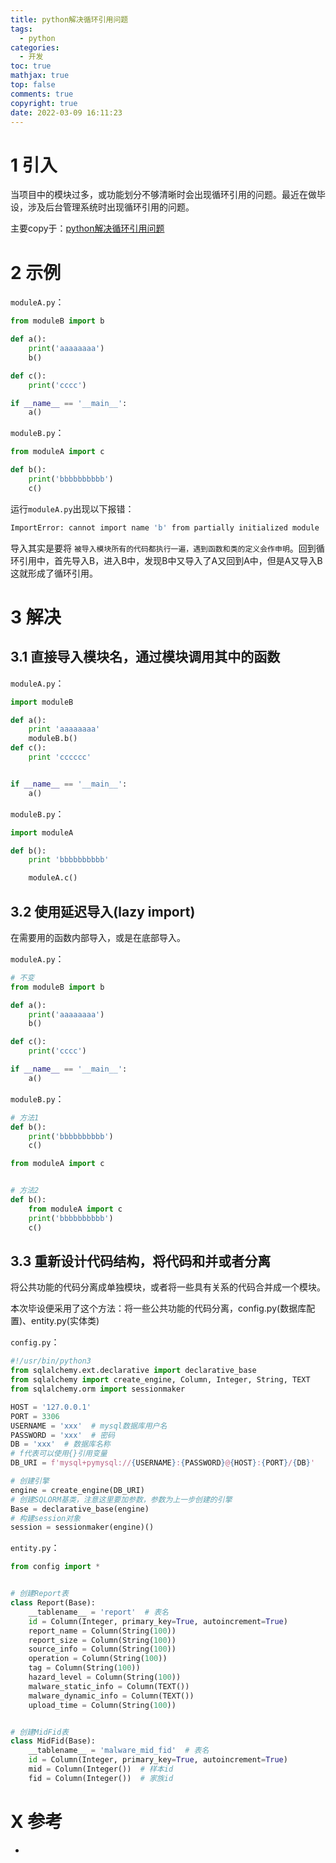 ```yaml
---
title: python解决循环引用问题
tags:
  - python
categories:
  - 开发
toc: true
mathjax: true
top: false
comments: true
copyright: true
date: 2022-03-09 16:11:23
---
```


# 1 引入

当项目中的模块过多，或功能划分不够清晰时会出现循环引用的问题。最近在做毕设，涉及后台管理系统时出现循环引用的问题。

主要copy于：[python解决循环引用问题](https://www.jianshu.com/p/a1e91cc53b07)

# 2 示例

`moduleA.py`：

```python
from moduleB import b

def a():
    print('aaaaaaaa')
    b()

def c():
    print('cccc')

if __name__ == '__main__':
    a()
```

`moduleB.py`：

```python
from moduleA import c

def b():
    print('bbbbbbbbbb')
    c()
```

运行`moduleA.py`出现以下报错：

```sh
ImportError: cannot import name 'b' from partially initialized module 'moduleB' (most likely due to a circular import)
```

导入其实是要将 `被导入模块所有的代码都执行一遍，遇到函数和类的定义会作申明`。回到循环引用中，首先导入B，进入B中，发现B中又导入了A又回到A中，但是A又导入B这就形成了循环引用。

# 3 解决

## 3.1 直接导入模块名，通过模块调用其中的函数

`moduleA.py`：

```python
import moduleB

def a():
    print 'aaaaaaaa'
    moduleB.b()
def c():
    print 'cccccc'


if __name__ == '__main__':
    a()
```

`moduleB.py`：

```python
import moduleA

def b():
    print 'bbbbbbbbbb'

    moduleA.c()
```

## 3.2 使用延迟导入(lazy import)

在需要用的函数内部导入，或是在底部导入。

`moduleA.py`：

```python
# 不变
from moduleB import b

def a():
    print('aaaaaaaa')
    b()

def c():
    print('cccc')

if __name__ == '__main__':
    a()
```

`moduleB.py`：

```python
# 方法1
def b():
    print('bbbbbbbbbb')
    c()

from moduleA import c


# 方法2
def b():
    from moduleA import c
    print('bbbbbbbbbb')
    c()
```

## 3.3 重新设计代码结构，将代码和并或者分离

将公共功能的代码分离成单独模块，或者将一些具有关系的代码合并成一个模块。

本次毕设便采用了这个方法：将一些公共功能的代码分离，config.py(数据库配置)、entity.py(实体类)

`config.py`：

```python
#!/usr/bin/python3
from sqlalchemy.ext.declarative import declarative_base
from sqlalchemy import create_engine, Column, Integer, String, TEXT
from sqlalchemy.orm import sessionmaker

HOST = '127.0.0.1'
PORT = 3306
USERNAME = 'xxx'  # mysql数据库用户名
PASSWORD = 'xxx'  # 密码
DB = 'xxx'  # 数据库名称
# f代表可以使用{}引用变量
DB_URI = f'mysql+pymysql://{USERNAME}:{PASSWORD}@{HOST}:{PORT}/{DB}'

# 创建引擎
engine = create_engine(DB_URI)
# 创建SQLORM基类，注意这里要加参数，参数为上一步创建的引擎
Base = declarative_base(engine)
# 构建session对象
session = sessionmaker(engine)()
```

`entity.py`：

```python
from config import *


# 创建Report表
class Report(Base):
    __tablename__ = 'report'  # 表名
    id = Column(Integer, primary_key=True, autoincrement=True)
    report_name = Column(String(100))
    report_size = Column(String(100))
    source_info = Column(String(100))
    operation = Column(String(100))
    tag = Column(String(100))
    hazard_level = Column(String(100))
    malware_static_info = Column(TEXT())
    malware_dynamic_info = Column(TEXT())
    upload_time = Column(String(100))


# 创建MidFid表
class MidFid(Base):
    __tablename__ = 'malware_mid_fid'  # 表名
    id = Column(Integer, primary_key=True, autoincrement=True)
    mid = Column(Integer())  # 样本id
    fid = Column(Integer())  # 家族id
```

# X 参考

* 
